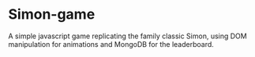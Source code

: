 # Simon-game
A simple javascript game replicating the family classic Simon, using DOM manipulation for animations and MongoDB for the leaderboard.
